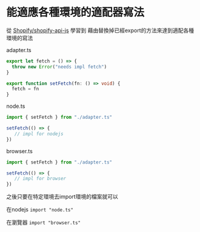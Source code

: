 # 能適應各種環境的適配器寫法

從 [Shopify/shopify-api-js](https://github.com/Shopify/shopify-api-js) 學習到
藉由替換掉已經export的方法來達到適配各種環境的寫法

adapter.ts
```ts
export let fetch = () => {
  throw new Error("needs impl fetch")
}

export function setFetch(fn: () => void) {
  fetch = fn
}
```

node.ts
```ts
import { setFetch } from "./adapter.ts"

setFetch(() => {
   // impl for nodejs
})
```

browser.ts
```ts
import { setFetch } from "./adapter.ts"

setFetch(() => {
   // impl for browser
})
```

之後只要在特定環境去import環境的檔案就可以

在nodejs
`import "node.ts"`

在瀏覽器
`import "browser.ts"`

